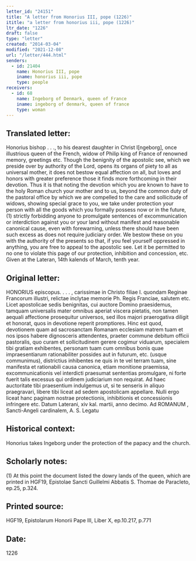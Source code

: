 ```yaml
---
letter_id: "24151"
title: "A letter from Honorius III, pope (1226)"
ititle: "a letter from honorius iii, pope (1226)"
ltr_date: "1226"
draft: false
type: "letter"
created: "2014-03-04"
modified: "2021-12-08"
url: "/letter/444.html"
senders:
  - id: 21404
    name: Honorius III, pope
    iname: honorius iii, pope
    type: people
receivers:
  - id: 68
    name: Ingeborg of Denmark, queen of France
    iname: ingeborg of denmark, queen of france
    type: woman
---
```

<h2> Translated letter:</h2>Honorius bishop . . ., to his dearest daughter in Christ I[ngeborg], once illustrious queen of the French, widow of Philip king of France of renowned memory, greetings etc.
Though the benignity of the apostolic see, which we preside over by authority of the Lord, opens its organs of piety to all as universal mother, it does not bestow equal affection on all, but loves and honors with greater preference those it finds more forthcoming in their devotion.  Thus it is that noting the devotion which you are known to have to the holy Roman church your mother and to us, beyond the common duty of the pastoral office by which we are compelled to the care and sollicitude of widows, showing special grace to you, we take under protection your person with all the goods which you formally possess now or in the future,(1) strictly forbidding anyone to promulgate sentences of excommunication or interdiction against you or your land without manifest and reasonable canonical cause, even with forewarning, unless there should have been such excess as does not require judiciary order.  We bestow these on you with the authority of the presents so that, if you feel yourself oppressed in anything, you are free to appeal to the apostolic see.  Let it be permitted to no one to violate this page of our protection, inhibition and concession, etc.
Given at the Lateran, 14th kalends of March, tenth year.
<h2 class="mt-4"> Original letter:</h2>HONORIUS episcopus. . . . , carissimae in Christo filiae I. quondam Reginae Francorum illustri, relictae inclytae memorie Ph. Regis Franciae, salutem etc. Licet apostolicae sedis benignitas, cui auctore Domino praesidemus, tamquam universalis mater omnibus aperiat viscera pietatis, non tamen aequali affectione prosequitur universos, sed illos majori praerogativa diligit et honorat, quos in devotione reperit promptiores. Hinc est quod, devotionem quam ad sacrosanctam Romanam ecclesiam matrem tuam et nos ipsos habere dignosceris attendentes, praeter commune debitum officii pastoralis, quo curam et sollicitudinem gerere cogimur viduarum, specialem tibi gratiam exhibentes, personam tuam cum omnibus bonis quae impraesentiarum rationabiliter possides aut in futurum, etc. (usque communimus), districtius inhibentes ne quis in te vel terram tuam, sine manifesta et rationabili causa canonica, etiam monitione praemissa, excommunicationis vel interdicti praesumat sententias promulgare, ni forte fuerit talis excessus qui ordinem judiciarium non requirat. Ad haec auctoritate tibi praesentium indulgemus ut, si te senseris in aliquo praegravari, libere tibi liceat ad sedem apostolicam appellare. Nulli ergo liceat hanc paginam nostrae protectionis, inhibitionis et concessionis infringere etc.
Datum Laterani, xiv kal. martii, anno decimo.
Ad ROMANUM ,   Sancti-Angeli cardinalem, A. S.  Legatu
<h2 class="mt-4"> Historical context:</h2>Honorius takes Ingeborg under the protection of the papacy and the church.
<h2 class="mt-4"> Scholarly notes:</h2>(1) At this point the document listed the dowry lands of the queen, which are printed in HGF19, Epistolae Sancti Guillelmi Abbatis S. Thomae de Paracleto, ep.25, p.324.
<h2 class="mt-4"> Printed source:</h2>HGF19, Epistolarum Honorii Pape III, Liber X, ep.10.217, p.771
<h2 class="mt-4"> Date:</h2>1226